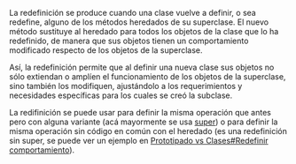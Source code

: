 La redefinición se produce cuando una clase vuelve a definir, o sea redefine, alguno de los métodos heredados de su superclase. El nuevo método sustituye al heredado para todos los objetos de la clase que lo ha redefinido, de manera que sus objetos tienen un comportamiento modificado respecto de los objetos de la superclase.

Así, la redefinición permite que al definir una nueva clase sus objetos no sólo extiendan o amplíen el funcionamiento de los objetos de la superclase, sino también los modifiquen, ajustándolo a los requerimientos y necesidades específicas para los cuales se creó la subclase.

La redifinición se puede usar para definir la misma operación que antes pero con alguna variante (acá mayormente se usa [super](super.html)) o para definir la misma operación sin código en común con el heredado (es una redefinición sin super, se puede ver un ejemplo en [Prototipado vs Clases\#Redefinir comportamiento](prototipado-vs-clases-redefinir-comportamiento.html)).
